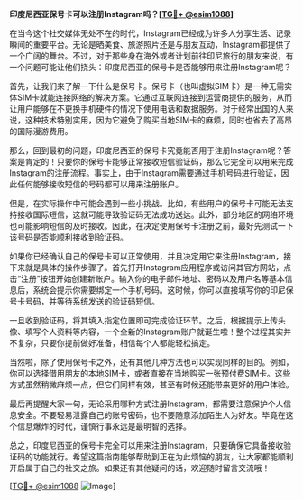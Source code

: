 **印度尼西亚保号卡可以注册Instagram吗？[[TG💪+ @esim1088](https://t.me/s/esim1088)]**

在当今这个社交媒体无处不在的时代，Instagram已经成为许多人分享生活、记录瞬间的重要平台。无论是晒美食、旅游照片还是与朋友互动，Instagram都提供了一个广阔的舞台。不过，对于那些身在海外或者计划前往印尼旅行的朋友来说，有一个问题可能让他们挠头：印度尼西亚的保号卡是否能够用来注册Instagram呢？

首先，让我们来了解一下什么是保号卡。保号卡（也叫虚拟SIM卡）是一种无需实体SIM卡就能连接网络的解决方案。它通过互联网连接到运营商提供的服务，从而让用户能够在不更换手机硬件的情况下使用电话和数据服务。对于经常出国的人来说，这种技术特别实用，因为它避免了购买当地SIM卡的麻烦，同时也省去了高昂的国际漫游费用。

那么，回到最初的问题，印度尼西亚的保号卡究竟能否用于注册Instagram呢？答案是肯定的！只要你的保号卡能够正常接收短信验证码，那么它完全可以用来完成Instagram的注册流程。事实上，由于Instagram需要通过手机号码进行验证，因此任何能够接收短信的号码都可以用来注册账户。

但是，在实际操作中可能会遇到一些小挑战。比如，有些用户的保号卡可能无法支持接收国际短信，这就可能导致验证码无法成功送达。此外，部分地区的网络环境也可能影响短信的及时接收。因此，在决定使用保号卡注册之前，最好先测试一下该号码是否能顺利接收到验证码。

如果你已经确认自己的保号卡可以正常使用，并且决定用它来注册Instagram，接下来就是具体的操作步骤了。首先打开Instagram应用程序或访问其官方网站，点击“注册”按钮开始创建新账户。输入你的电子邮件地址、密码以及用户名等基本信息后，系统会提示你需要绑定一个手机号码。这时候，你可以直接填写你的印尼保号卡号码，并等待系统发送的验证码短信。

一旦收到验证码，将其填入指定位置即可完成验证环节。之后，根据提示上传头像、填写个人资料等内容，一个全新的Instagram账户就诞生啦！整个过程其实并不复杂，只要你提前做好准备，相信每个人都能轻松搞定。

当然啦，除了使用保号卡之外，还有其他几种方法也可以实现同样的目的。例如，你可以选择借用朋友的本地SIM卡，或者直接在当地购买一张预付费SIM卡。这些方式虽然稍微麻烦一点，但它们同样有效，甚至有时候还能带来更好的用户体验。

最后再提醒大家一句，无论采用哪种方式注册Instagram，都需要注意保护个人信息安全。不要轻易泄露自己的账号密码，也不要随意添加陌生人为好友。毕竟在这个信息爆炸的时代，谨慎行事永远是最明智的选择。

总之，印度尼西亚的保号卡完全可以用来注册Instagram，只要确保它具备接收验证码的功能就行。希望这篇指南能够帮助到正在为此烦恼的朋友，让大家都能顺利开启属于自己的社交之旅。如果还有其他疑问的话，欢迎随时留言交流哦！

[[TG💪+ @esim1088](https://t.me/s/esim1088) ![Image](https://i.postimg.cc/4NQfJmqS/Snipaste-2025-05-13-00-14-12.png)]
